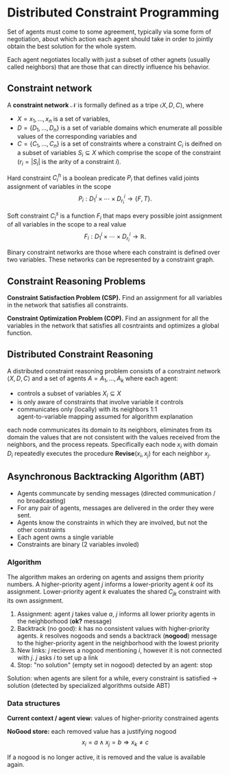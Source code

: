 # Distributed Constraint Programming

Set of agents must come to some agreement, typically via some form of negotiation, about which action each agent should take in order to jointly obtain the best solution for the whole system.

Each agent negotiates locally with just a subset of other agnets (usually called neighbors) that are those that can directly influence his behavior.

## Constraint network

A **constraint network** $\mathcal{N}$ is formally defined as a tripe $\langle X, D, C \rangle$, where

* $X = x_1, \dots, x_n$ is a set of variables,
* $D = \{D_1, \dots, D_n\}$ is a set of variable domains which enumerate all possible values of the corresponding variables and
* $C = \{C_1, \dots, C_n\}$ is a set of constraints where a constraint $C_i$ is deifned on a subset of variables $S_i \subseteq X$ which comprise the scope of the constraint ($r_i = |S_i|$ is the arity of a constraint $i$).

Hard constraint $C_i^h$ is a boolean predicate $P_i$ that defines valid joints assignment of variables in the scope
$$P_i: D_1^i \times  \cdots \times D_{r_i}^i \rightarrow \{F,T\}.$$

Soft constraint $C_i^s$ is a function $F_i$ that maps every possible joint assignment of all variables in the scope to a real value
$$F_i: D_1^i \times \cdots \times D_{r_i}^i \rightarrow \mathbb{R}.$$

Binary constraint networks are those where each constraint is defined over two variables. These networks can be represented by a constraint graph.

## Constraint Reasoning Problems

**Constraint Satisfaction Problem (CSP).** Find an assignment for all variables in the network that satisfies all constraints.

**Constraint Optimization Problem (COP).** Find an assignment for all the variables in the network that satisfies all cosntraints and optimizes a global function.

## Distributed Constraint Reasoning

A distributed constraint reasoning problem consists of a constraint network $\langle X, D, C \rangle$ and a set of agents $A = A_1, \dots, A_k$ where each agent:

* controls a subset of variables $X_i \subseteq X$
* is only aware of constraints that involve variable it controls
* communicates only (locally) with its neighbors 1:1  
    agent-to-variable mapping assumed for algorithm explanation

each node communicates its domain to its neighbors, eliminates from its domain the values that are not consistent with the values received from the neighbors, and the process repeats. Specifically each node $x_i$ with domain $D_i$ repeatedly executes the procedure **Revise**($x_i, x_j$) for each neighbor $x_j$.

## Asynchronous Backtracking Algorithm (ABT)

* Agents communcate by sending messages (directed communication / no broadcasting)
* For any pair of agents, messages are delivered in the order they were sent.
* Agents know the constraints in which they are involved, but not the other constraints
* Each agent owns a single variable
* Constraints are binary (2 variables involed)

### Algorithm

The algorithm makes an ordering on agents and assigns them priority numbers. A higher-priority agent $j$ informs a lower-priority agent $k$ oof its assignment. Lower-priority agent $k$ evaluates the shared $C_{jk}$ constraint with its own assignment.

1. Assignment: agent $j$ takes value $a$, $j$ informs all lower priority agents in the neighborhood (**ok?** message)
2. Backtrack (no good): $k$ has no consistent values with higher-priority agents. $k$ resolves nogoods and sends a backtrack (**nogood**) message to the higher-priority agent in the neighborhood with the lowest priority
3. New links: $j$ recieves a nogood mentioning $i$, however it is not connected with $j$. $j$ asks $i$ to set up a link
4. Stop: "no solution" (empty set in nogood) detected by an agent: stop

Solution: when agents are silent for a while, every constraint is satisfied $\rightarrow$ solution (detected by specialized algorithms outside ABT)

### Data structures

**Current context / agent view:** values of higher-priority constrained agents

**NoGood store:** each removed value has a justifying nogood
$$x_i = a \wedge x_j = b \Rightarrow x_k \ne c$$

If a nogood is no longer active, it is removed and the value is available again.
